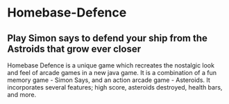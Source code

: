 # Homebase-Defence
## Play Simon says to defend your ship from the Astroids that grow ever closer
Homebase Defence is a unique game which recreates the nostalgic look and feel of arcade games in a new java game. It is a combination of a fun memory game - Simon Says, and an action arcade game - Asteroids. It incorporates several features; high score, asteroids destroyed, health bars, and more.
